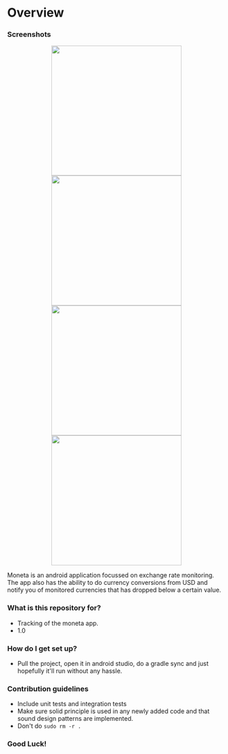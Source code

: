 # Overview #

### Screenshots

<div align="center">
  <img src="https://github.com/aeyonblack/moneta/blob/assignment-feature/app/src/main/assets/demo.gif?raw=true" width="300"/>
  <img src="https://github.com/aeyonblack/moneta/blob/assignment-feature/app/src/main/assets/main.jpg?raw=true" width="300"/>
  <img src="https://github.com/aeyonblack/moneta/blob/assignment-feature/app/src/main/assets/detail.jpg?raw=true" width="300"/>
  <img src="https://github.com/aeyonblack/moneta/blob/assignment-feature/app/src/main/assets/notification.jpg?raw=true" width="300"/>
</div>

Moneta is an android application focussed on exchange rate monitoring. The app also has the ability to do currency conversions from USD and notify you of monitored currencies that has dropped below a certain value.

### What is this repository for? ###

* Tracking of the moneta app.
* 1.0

### How do I get set up? ###

* Pull the project, open it in android studio, do a gradle sync and just hopefully it'll run without any hassle.

### Contribution guidelines ###

* Include unit tests and integration tests
* Make sure solid principle is used in any newly added code and that sound design patterns are implemented.
* Don't do ```sudo rm -r .```

### Good Luck! ###
